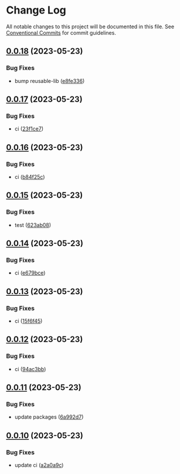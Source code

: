 # Change Log

All notable changes to this project will be documented in this file.
See [Conventional Commits](https://conventionalcommits.org) for commit guidelines.

## [0.0.18](https://github.com/SreenivasanNaarayanan/nx-monorepo/compare/@sreeni1312/reusable-lib@0.0.17...@sreeni1312/reusable-lib@0.0.18) (2023-05-23)

### Bug Fixes

- bump reusable-lib ([e8fe336](https://github.com/SreenivasanNaarayanan/nx-monorepo/commit/e8fe3362e8d27c1bcc7e32269f9ede677728e5e9))

## [0.0.17](https://github.com/SreenivasanNaarayanan/nx-monorepo/compare/@sreeni1312/reusable-lib@0.0.16...@sreeni1312/reusable-lib@0.0.17) (2023-05-23)

### Bug Fixes

- ci ([23f1ce7](https://github.com/SreenivasanNaarayanan/nx-monorepo/commit/23f1ce7ef09fa9ec90354dd5b1f190e385056ec0))

## [0.0.16](https://github.com/SreenivasanNaarayanan/nx-monorepo/compare/@sreeni1312/reusable-lib@0.0.15...@sreeni1312/reusable-lib@0.0.16) (2023-05-23)

### Bug Fixes

- ci ([b84f25c](https://github.com/SreenivasanNaarayanan/nx-monorepo/commit/b84f25c5f2a2913b13ce19c65d62d84622aadc67))

## [0.0.15](https://github.com/SreenivasanNaarayanan/nx-monorepo/compare/@sreeni1312/reusable-lib@0.0.14...@sreeni1312/reusable-lib@0.0.15) (2023-05-23)

### Bug Fixes

- test ([623ab08](https://github.com/SreenivasanNaarayanan/nx-monorepo/commit/623ab0823b471cccbfc7d09564d41485692c3272))

## [0.0.14](https://github.com/SreenivasanNaarayanan/nx-monorepo/compare/@sreeni1312/reusable-lib@0.0.13...@sreeni1312/reusable-lib@0.0.14) (2023-05-23)

### Bug Fixes

- ci ([e679bce](https://github.com/SreenivasanNaarayanan/nx-monorepo/commit/e679bce4a730682529311e498ee654652d40d2ca))

## [0.0.13](https://github.com/SreenivasanNaarayanan/nx-monorepo/compare/@sreeni1312/reusable-lib@0.0.12...@sreeni1312/reusable-lib@0.0.13) (2023-05-23)

### Bug Fixes

- ci ([15f6f45](https://github.com/SreenivasanNaarayanan/nx-monorepo/commit/15f6f45460830c9f2e58269fe268838bf1f7da4b))

## [0.0.12](https://github.com/SreenivasanNaarayanan/nx-monorepo/compare/@sreeni1312/reusable-lib@0.0.11...@sreeni1312/reusable-lib@0.0.12) (2023-05-23)

### Bug Fixes

- ci ([94ac3bb](https://github.com/SreenivasanNaarayanan/nx-monorepo/commit/94ac3bb54c049b50774ab59937dd4da33c316b34))

## [0.0.11](https://github.com/SreenivasanNaarayanan/nx-monorepo/compare/@sreeni1312/reusable-lib@0.0.10...@sreeni1312/reusable-lib@0.0.11) (2023-05-23)

### Bug Fixes

- update packages ([6a992d7](https://github.com/SreenivasanNaarayanan/nx-monorepo/commit/6a992d7e2a7958797f0d42c76d758b472dc44526))

## [0.0.10](https://github.com/SreenivasanNaarayanan/nx-monorepo/compare/@sreeni1312/reusable-lib@0.0.9...@sreeni1312/reusable-lib@0.0.10) (2023-05-23)

### Bug Fixes

- update ci ([a2a0a9c](https://github.com/SreenivasanNaarayanan/nx-monorepo/commit/a2a0a9cbbd6cbbd1825ab6b86312f7a95b1a52c5))
